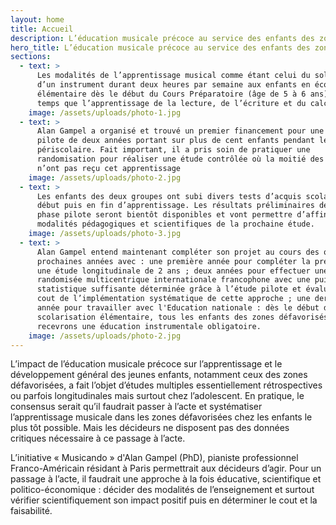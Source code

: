 ```yaml
---
layout: home
title: Accueil
description: L’éducation musicale précoce au service des enfants des zones défavorisées
hero_title: L’éducation musicale précoce au service des enfants des zones défavorisées
sections:
  - text: >
      Les modalités de l’apprentissage musical comme étant celui du solfège et
      d’un instrument durant deux heures par semaine aux enfants en école
      élémentaire dès le début du Cours Préparatoire (âge de 5 à 6 ans) en même
      temps que l’apprentissage de la lecture, de l’écriture et du calcul.
    image: /assets/uploads/photo-1.jpg
  - text: >
      Alan Gampel a organisé et trouvé un premier financement pour une étude
      pilote de deux années portant sur plus de cent enfants pendant leur temps
      périscolaire. Fait important, il a pris soin de pratiquer une
      randomisation pour réaliser une étude contrôlée où la moitié des enfants
      n’ont pas reçu cet apprentissage
    image: /assets/uploads/photo-2.jpg
  - text: >
      Les enfants des deux groupes ont subi divers tests d’acquis scolaires au
      début puis en fin d’apprentissage. Les résultats préliminaires de cette
      phase pilote seront bientôt disponibles et vont permettre d’affiner les
      modalités pédagogiques et scientifiques de la prochaine étude.
    image: /assets/uploads/photo-3.jpg
  - text: >
      Alan Gampel entend maintenant compléter son projet au cours des quatre
      prochaines années avec : une première année pour compléter la préparation
      une étude longitudinale de 2 ans ; deux années pour effectuer une étude
      randomisée multicentrique internationale francophone avec une puissance
      statistique suffisante déterminée grâce à l’étude pilote et évaluer le
      cout de l’implémentation systématique de cette approche ; une dernière
      année pour travailler avec l'Education nationale : dès le début de leur
      scolarisation élémentaire, tous les enfants des zones défavorisés,
      recevrons une éducation instrumentale obligatoire.
    image: /assets/uploads/photo-2.jpg
---
```

L’impact de l’éducation musicale précoce sur l’apprentissage et le développement général des jeunes enfants, notamment ceux des zones défavorisées, a fait l’objet d’études multiples essentiellement rétrospectives ou parfois longitudinales mais surtout chez l’adolescent.  En pratique, le consensus serait qu’il faudrait passer à l’acte et systématiser l’apprentissage musicale dans les zones défavorisées chez les enfants le plus tôt possible. Mais les décideurs ne disposent pas des données critiques nécessaire à ce passage à l’acte.

L’initiative « Musicando » d'Alan Gampel (PhD), pianiste professionnel Franco-Américain résidant à Paris permettrait aux décideurs d’agir. Pour un passage à l’acte, il faudrait une approche à la fois éducative, scientifique et politico-économique : décider des modalités de l’enseignement et surtout vérifier scientifiquement son impact positif puis en déterminer le cout et la faisabilité.
